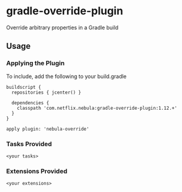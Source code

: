 gradle-override-plugin
==============

Override arbitrary properties in a Gradle build

## Usage

### Applying the Plugin

To include, add the following to your build.gradle

    buildscript {
      repositories { jcenter() }

      dependencies {
        classpath 'com.netflix.nebula:gradle-override-plugin:1.12.+'
      }
    }

    apply plugin: 'nebula-override'

### Tasks Provided

`<your tasks>`

### Extensions Provided

`<your extensions>`

